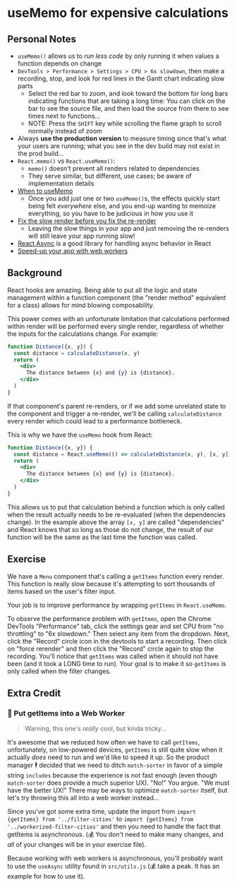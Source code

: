 # useMemo for expensive calculations

## Personal Notes

-   `useMemo()` allows us to _run less code_ by only running it when values a function depends on change
-   `DevTools > Performance > Settings > CPU > 6x slowdown`, then make a recording, stop, and look for red lines in the Gantt chart indicating slow parts
    -   Select the red bar to zoom, and look toward the bottom for long bars indicating functions that are taking a long time: You can click on the bar to see the source file, and then load the source from there to see times next to functions...
    -   NOTE: Press the `SHIFT` key while scrolling the flame graph to scroll normally instead of zoom
-   Always __use the production version__ to measure timing since that's what your users are running; what you see in the dev build may not exist in the prod build...
-   `React.memo()` vs `React.useMemo()`:
    -   `memo()` doesn't prevent all renders related to dependencies
    -   They serve similar, but different, use cases; be aware of implementation details
-   [When to useMemo](http://kcd.im/usememo)
    -   Once you add just one or two `useMemo()`s, the effects quickly start being felt _everywhere_ else, and you end-up wanting to memoize everything, so you have to be judicious in how you use it
-   [Fix the slow render before you fix the re-render](https://kentcdodds.com/blog/fix-the-slow-render-before-you-fix-the-re-render)
    -   Leaving the slow things in your app and just removing the re-renders will still leave your app running slow!
-   [React Async](https://www.npmjs.com/package/react-async) is a good library for handling async behavior in React
-   [Speed-up your app with web workers](https://kentcdodds.com/blog/speed-up-your-app-with-web-workers)

## Background

React hooks are amazing. Being able to put all the logic and state management
within a function component (the "render method" equivalent for a class) allows
for mind blowing composability.

This power comes with an unfortunate limitation that calculations performed
within render will be performed every single render, regardless of whether the
inputs for the calculations change. For example:

```jsx
function Distance({x, y}) {
  const distance = calculateDistance(x, y)
  return (
    <div>
      The distance between {x} and {y} is {distance}.
    </div>
  )
}
```

If that component's parent re-renders, or if we add some unrelated state to the
component and trigger a re-render, we'll be calling `calculateDistance` every
render which could lead to a performance bottleneck.

This is why we have the `useMemo` hook from React:

```jsx
function Distance({x, y}) {
  const distance = React.useMemo(() => calculateDistance(x, y), [x, y])
  return (
    <div>
      The distance between {x} and {y} is {distance}.
    </div>
  )
}
```

This allows us to put that calculation behind a function which is only called
when the result actually needs to be re-evaluated (when the dependencies
change). In the example above the array `[x, y]` are called "dependencies" and
React knows that so long as those do not change, the result of our function will
be the same as the last time the function was called.

## Exercise

We have a `Menu` component that's calling a `getItems` function every render.
This function is really slow because it's attempting to sort thousands of items
based on the user's filter input.

Your job is to improve performance by wrapping `getItems` in `React.useMemo`.

To observe the performance problem with `getItems`, open the Chrome DevTools
"Performance" tab, click the settings gear and set CPU from "no throttling" to
"6x slowdown." Then select any item from the dropdown. Next, click the "Record"
circle icon in the devtools to start a recording. Then click on "force rerender"
and then click the "Record" circle again to stop the recording. You'll notice
that `getItems` was called when it should not have been (and it took a LONG time
to run). Your goal is to make it so `getItems` is only called when the filter
changes.

## Extra Credit

### 💯 Put getItems into a Web Worker

> Warning, this one's _really_ cool, but kinda tricky...

It's awesome that we reduced how often we have to call `getItems`,
unfortunately, on low-powered devices, `getItems` is still quite slow when it
actually _does_ need to run and we'd like to speed it up. So the product manager
🕴 decided that we need to ditch `match-sorter` in favor of a simple string
`includes` because the experience is not fast enough (even though `match-sorter`
does provide a much superior UX). "No!" You argue. "We must have the better UX!"
There may be ways to optimize `match-sorter` itself, but let's try throwing this
all into a web worker instead...

Since you've got some extra time, update the import from
`import {getItems} from '../filter-cities'` to
`import {getItems} from '../workerized-filter-cities'` and then you need to
handle the fact that getItems is asynchronous. (💰 You don't need to make many
changes, and _all_ of your changes will be in your exercise file).

Because working with web workers is asynchronous, you'll probably want to use
the `useAsync` utility found in `src/utils.js` (💰 take a peak. It has an
example for how to use it).
